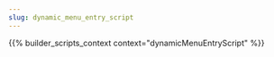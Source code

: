```yaml
---
slug: dynamic_menu_entry_script
---
```


{{% builder_scripts_context context="dynamicMenuEntryScript" %}}

